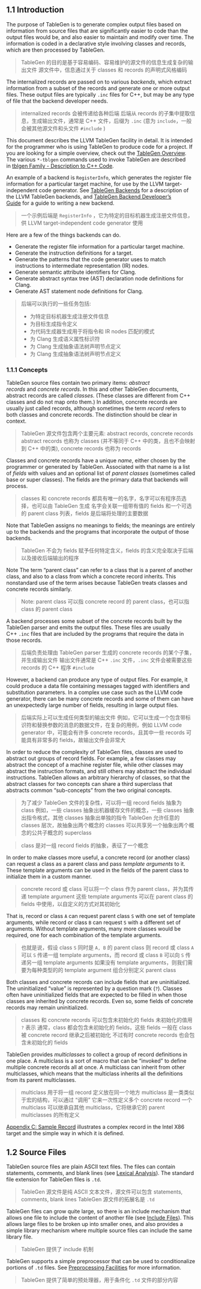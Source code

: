 ## 1.1 Introduction
The purpose of TableGen is to generate complex output files based on information from source files that are significantly easier to code than the output files would be, and also easier to maintain and modify over time. The information is coded in a declarative style involving classes and records, which are then processed by TableGen. 
>  TableGen 的目的是基于容易编码、容易维护的源文件的信息生成复杂的输出文件
>  源文件中，信息通过关于 classes 和 records 的声明式风格编码

The internalized records are passed on to various _backends_, which extract information from a subset of the records and generate one or more output files. These output files are typically `.inc` files for C++, but may be any type of file that the backend developer needs.
>  internalized records 会被传递给各种后端
>  后端从 records 的子集中提取信息，生成输出文件，通常是 C++ 文件，后缀为 `.inc` (意为 `include`，一般会被其他源文件和头文件 `#include` )

This document describes the LLVM TableGen facility in detail. It is intended for the programmer who is using TableGen to produce code for a project. If you are looking for a simple overview, check out the [TableGen Overview](https://llvm.org/docs/TableGen/index.html). The various `*-tblgen` commands used to invoke TableGen are described in [tblgen Family - Description to C++ Code](https://llvm.org/docs/CommandGuide/tblgen.html).

An example of a backend is `RegisterInfo`, which generates the register file information for a particular target machine, for use by the LLVM target-independent code generator. See [TableGen Backends](https://llvm.org/docs/TableGen/BackEnds.html) for a description of the LLVM TableGen backends, and [TableGen Backend Developer’s Guide](https://llvm.org/docs/TableGen/BackGuide.html) for a guide to writing a new backend.
>  一个示例后端是 `RegisterInfo` ，它为特定的目标机器生成注册文件信息，供 LLVM target-independent code generator 使用

Here are a few of the things backends can do.

- Generate the register file information for a particular target machine.
- Generate the instruction definitions for a target.
- Generate the patterns that the code generator uses to match instructions to intermediate representation (IR) nodes.
- Generate semantic attribute identifiers for Clang.
- Generate abstract syntax tree (AST) declaration node definitions for Clang.
- Generate AST statement node definitions for Clang.

>  后端可以执行的一些任务包括:
>  - 为特定目标机器生成注册文件信息
>  - 为目标生成指令定义
>  - 为代码生成器生成用于将指令和 IR nodes 匹配的模式
>  - 为 Clang 生成语义属性标识符
>  - 为 Clang 生成抽象语法树声明节点定义
>  - 为 Clang 生成抽象语法树声明节点定义

### 1.1.1 Concepts
TableGen source files contain two primary items: _abstract records_ and _concrete records_. In this and other TableGen documents, abstract records are called _classes._ (These classes are different from C++ classes and do not map onto them.) In addition, concrete records are usually just called records, although sometimes the term _record_ refers to both classes and concrete records. The distinction should be clear in context.
>  TableGen 源文件包含两个主要元素: abstract records, concrete records
>  abstract records 也称为 classes (并不等同于 C++ 中的类，且也不会映射到 C++ 中的类), concrete records 也称为 records

Classes and concrete records have a unique _name_, either chosen by the programmer or generated by TableGen. Associated with that name is a list of _fields_ with values and an optional list of _parent classes_ (sometimes called base or super classes). The fields are the primary data that backends will process. 
>  classes 和 concrete records 都具有唯一的名字，名字可以有程序员选择，也可以由 TableGen 生成
>  名字会关联一组带有值的 fields 和一个可选的 parent class 列表，fields 是后端将处理的主要数据

Note that TableGen assigns no meanings to fields; the meanings are entirely up to the backends and the programs that incorporate the output of those backends.
>  TableGen 不会为 fields 赋予任何特定含义，fields 的含义完全取决于后端以及接收后端输出的程序

Note
The term “parent class” can refer to a class that is a parent of another class, and also to a class from which a concrete record inherits. This nonstandard use of the term arises because TableGen treats classes and concrete records similarly.
>  Note: parent class 可以指 concrete record 的 parent class，也可以指 class 的 parent class

A backend processes some subset of the concrete records built by the TableGen parser and emits the output files. These files are usually C++ `.inc` files that are included by the programs that require the data in those records. 
>  后端负责处理由 TableGen parser 生成的 concrete records 的某个子集，并生成输出文件
>  输出文件通常是 C++ `.inc` 文件，`.inc` 文件会被需要这些 records 的 C++ 程序 `#include`

However, a backend can produce any type of output files. For example, it could produce a data file containing messages tagged with identifiers and substitution parameters. In a complex use case such as the LLVM code generator, there can be many concrete records and some of them can have an unexpectedly large number of fields, resulting in large output files.
>  后端实际上可以生成任何类型的输出文件
>  例如，它可以生成一个包含带标识符和替换参数的消息的数据文件，在复杂的用例，例如 LLVM code generator 中，可能会有许多 concrete records，且其中一些 records 可能具有非常多的 fields，故输出文件会非常大

In order to reduce the complexity of TableGen files, classes are used to abstract out groups of record fields. For example, a few classes may abstract the concept of a machine register file, while other classes may abstract the instruction formats, and still others may abstract the individual instructions. TableGen allows an arbitrary hierarchy of classes, so that the abstract classes for two concepts can share a third superclass that abstracts common “sub-concepts” from the two original concepts.
>  为了减少 TableGen 文件的复杂性，可以将一组 record fields 抽象为 class
>  例如，一些 classes 抽象出机器缓存文件的概念，一些 classes 抽象出指令格式，其他 classes 抽象出单独的指令
>  TableGen 允许任意的 classes 层次，故抽象出两个概念的 classes 可以共享另一个抽象出两个概念的公共子概念的 superclass

>  class 是对一组 record fields 的抽象，表征了一个概念

In order to make classes more useful, a concrete record (or another class) can request a class as a parent class and pass _template arguments_ to it. These template arguments can be used in the fields of the parent class to initialize them in a custom manner. 
>  concrete record 或 class 可以将一个 class 作为 parent class，并为其传递 template argument
>  这些 template arguments 可以在 parent class 的 fields 中使用，以自定义的方式对其初始化

That is, record or class `A` can request parent class `S` with one set of template arguments, while record or class `B` can request `S` with a different set of arguments. Without template arguments, many more classes would be required, one for each combination of the template arguments.
>  也就是说，假设 class `S` 同时是 `A, B` 的 parent class
>  则 record 或 class ` A ` 可以 ` S ` 传递一组 template arguments，而 record 或 class `B` 可以向 `S` 传递另一组 template arguments
>  如果没有 template arguments，则我们需要为每种类型的的 template argument 组合分别定义 parent class

Both classes and concrete records can include fields that are uninitialized. The uninitialized “value” is represented by a question mark (`?`). Classes often have uninitialized fields that are expected to be filled in when those classes are inherited by concrete records. Even so, some fields of concrete records may remain uninitialized.
>  classes 和 concrete records 可以包含未初始化的 fields
>  未初始化的值用 `?` 表示
>  通常，class 都会包含未初始化的 fields，这些 fields 一般在 class 被 concrete record 继承之后被初始化
>  不过有时 concrete records 也会包含未初始化的 fields

TableGen provides _multiclasses_ to collect a group of record definitions in one place. A multiclass is a sort of macro that can be “invoked” to define multiple concrete records all at once. A multiclass can inherit from other multiclasses, which means that the multiclass inherits all the definitions from its parent multiclasses.
>  multiclass 用于将一组 record 定义放在同一个地方
>  multiclass 是一类类似于宏的结构，可以通过 “调用” 它来一次性定义多个 concrete record
>  一个 multiclass 可以继承自其他 multiclass，它将继承它的 parent multiclasses 的所有定义

[Appendix C: Sample Record](https://llvm.org/docs/TableGen/ProgRef.html#appendix-c-sample-record) illustrates a complex record in the Intel X86 target and the simple way in which it is defined.

## 1.2 Source Files
TableGen source files are plain ASCII text files. The files can contain statements, comments, and blank lines (see [Lexical Analysis](https://llvm.org/docs/TableGen/ProgRef.html#lexical-analysis)). The standard file extension for TableGen files is `.td`.
>  TableGen 源文件是纯 ASCII 文本文件，源文件可以包含 statements, comments, blank lines
>  TableGen 源文件的拓展名是 `.td`

TableGen files can grow quite large, so there is an include mechanism that allows one file to include the content of another file (see [Include Files](https://llvm.org/docs/TableGen/ProgRef.html#include-files)). This allows large files to be broken up into smaller ones, and also provides a simple library mechanism where multiple source files can include the same library file.
>  TableGen 提供了 include 机制

TableGen supports a simple preprocessor that can be used to conditionalize portions of `.td` files. See [Preprocessing Facilities](https://llvm.org/docs/TableGen/ProgRef.html#preprocessing-facilities) for more information.
>  TableGen 提供了简单的预处理器，用于条件化 `.td` 文件的部分内容